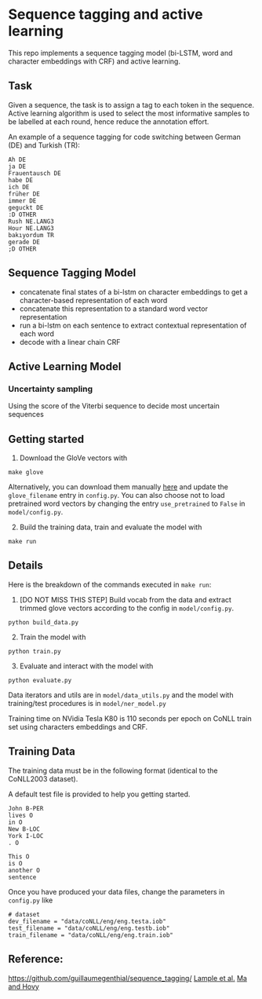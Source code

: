 # Sequence tagging and active learning

This repo implements a sequence tagging model (bi-LSTM, word and character embeddings with CRF) and active learning.


## Task

Given a sequence, the task is to assign a tag to each token in the sequence. Active learning algorithm is used to select the most informative
samples to be labelled at each round, hence reduce the annotation effort.

An example of a sequence tagging for code switching between German (DE) and Turkish (TR):

```
Ah DE                             
ja DE                             
Frauentausch DE                   
habe DE                           
ich DE                            
früher DE                         
immer DE                          
geguckt DE                        
:D OTHER                          
Rush NE.LANG3                     
Hour NE.LANG3                     
bakıyordum TR                     
gerade DE                         
;D OTHER                          
```


## Sequence Tagging Model

- concatenate final states of a bi-lstm on character embeddings to get a character-based representation of each word
- concatenate this representation to a standard word vector representation
- run a bi-lstm on each sentence to extract contextual representation of each word
- decode with a linear chain CRF


## Active Learning Model

### Uncertainty sampling
Using the score of the Viterbi sequence to decide most uncertain sequences

## Getting started


1. Download the GloVe vectors with

```
make glove
```

Alternatively, you can download them manually [here](https://nlp.stanford.edu/projects/glove/) and update the `glove_filename` entry in `config.py`. You can also choose not to load pretrained word vectors by changing the entry `use_pretrained` to `False` in `model/config.py`.

2. Build the training data, train and evaluate the model with
```
make run
```


## Details


Here is the breakdown of the commands executed in `make run`:

1. [DO NOT MISS THIS STEP] Build vocab from the data and extract trimmed glove vectors according to the config in `model/config.py`.

```
python build_data.py
```

2. Train the model with

```
python train.py
```


3. Evaluate and interact with the model with
```
python evaluate.py
```


Data iterators and utils are in `model/data_utils.py` and the model with training/test procedures is in `model/ner_model.py`

Training time on NVidia Tesla K80 is 110 seconds per epoch on CoNLL train set using characters embeddings and CRF.



## Training Data


The training data must be in the following format (identical to the CoNLL2003 dataset).

A default test file is provided to help you getting started.


```
John B-PER
lives O
in O
New B-LOC
York I-LOC
. O

This O
is O
another O
sentence
```


Once you have produced your data files, change the parameters in `config.py` like

```
# dataset
dev_filename = "data/coNLL/eng/eng.testa.iob"
test_filename = "data/coNLL/eng/eng.testb.iob"
train_filename = "data/coNLL/eng/eng.train.iob"
```




## Reference:

https://github.com/guillaumegenthial/sequence_tagging/
[Lample et al.](https://arxiv.org/abs/1603.01360) 
[Ma and Hovy](https://arxiv.org/pdf/1603.01354.pdf)

